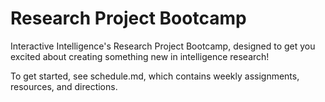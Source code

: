 # Research Project Bootcamp
Interactive Intelligence's Research Project Bootcamp, designed to get you excited about creating something new in intelligence research!

To get started, see schedule.md, which contains weekly assignments, resources, and directions.
